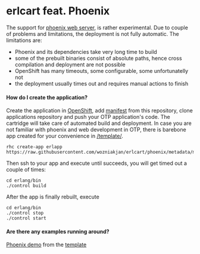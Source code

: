 erlcart feat. Phoenix
=====================

The support for [phoenix web server](https://github.com/phoenixframework/phoenix), is rather experimental. Due to couple of problems and limitations, the deployment is not fully automatic. The limitations are:

- Phoenix and its dependencies take very long time to build
- some of the prebuilt binaries consist of absolute paths, hence cross compilation and deployment are not possible
- OpenShift has many timeouts, some configurable, some unfortunatelly not
- the deployment usually times out and requires manual actions to finish

#### How do I create the application?

Create the application in [OpenShift](www.openshift.com), add [manifest](https://raw.githubusercontent.com/wozniakjan/erlcart/phoenix/metadata/manifest.yml) from this repository, clone applications repository and push your OTP application's code. The cartridge will take care of automated build and deployment. In case you are not familiar with phoenix and web development in OTP, there is barebone app created for your convenience in
[/template/](https://github.com/wozniakjan/erlcart/tree/phoenix/template).

    rhc create-app erlapp https://raw.githubusercontent.com/wozniakjan/erlcart/phoenix/metadata/manifest.yml

Then ssh to your app and execute until succeeds, you will get timed out a couple of times:

    cd erlang/bin
    ./control build

After the app is finally rebuilt, execute

    cd erlang/bin
    ./control stop
    ./control start

#### Are there any examples running around?

[Phoenix demo](http://phoenix-wozj.rhcloud.com/) from the [template](https://github.com/wozniakjan/erlcart/tree/phoenix/template)
